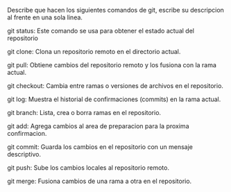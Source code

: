 Describe que hacen los siguientes comandos de git, escribe su descripcion al frente en una sola linea.

git status: Este comando se usa para obtener el estado actual del repositorio

git clone: Clona un repositorio remoto en el directorio actual.

git pull: Obtiene cambios del repositorio remoto y los fusiona con la rama actual.

git checkout: Cambia entre ramas o versiones de archivos en el repositorio.

git log: Muestra el historial de confirmaciones (commits) en la rama actual.

git branch: Lista, crea o borra ramas en el repositorio.

git add: Agrega cambios al area de preparacion para la proxima confirmacion.

git commit: Guarda los cambios en el repositorio con un mensaje descriptivo.

git push: Sube los cambios locales al repositorio remoto.

git merge: Fusiona cambios de una rama a otra en el repositorio.
